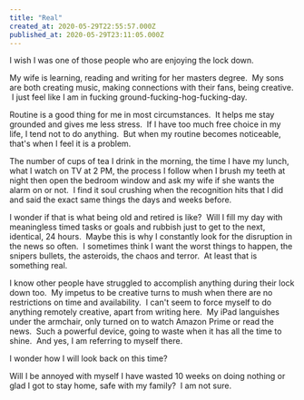 ```yaml
---
title: "Real"
created_at: 2020-05-29T22:55:57.000Z
published_at: 2020-05-29T23:11:05.000Z
---
```

I wish I was one of those people who are enjoying the lock down.

My wife is learning, reading and writing for her masters degree.  My sons are both creating music, making connections with their fans, being creative.  I just feel like I am in fucking ground-fucking-hog-fucking-day.

Routine is a good thing for me in most circumstances.  It helps me stay grounded and gives me less stress.  If I have too much free choice in my life, I tend not to do anything.  But when my routine becomes noticeable, that's when I feel it is a problem.

The number of cups of tea I drink in the morning, the time I have my lunch, what I watch on TV at 2 PM, the process I follow when I brush my teeth at night then open the bedroom window and ask my wife if she wants the alarm on or not.  I find it soul crushing when the recognition hits that I did and said the exact same things the days and weeks before.

I wonder if that is what being old and retired is like?  Will I fill my day with meaningless timed tasks or goals and rubbish just to get to the next, identical, 24 hours.  Maybe this is why I constantly look for the disruption in the news so often.  I sometimes think I want the worst things to happen, the snipers bullets, the asteroids, the chaos and terror.  At least that is something real.

I know other people have struggled to accomplish anything during their lock down too.  My impetus to be creative turns to mush when there are no restrictions on time and availability.  I can't seem to force myself to do anything remotely creative, apart from writing here.  My iPad languishes under the armchair, only turned on to watch Amazon Prime or read the news.  Such a powerful device, going to waste when it has all the time to shine.  And yes, I am referring to myself there.

I wonder how I will look back on this time?

Will I be annoyed with myself I have wasted 10 weeks on doing nothing or glad I got to stay home, safe with my family?  I am not sure.

